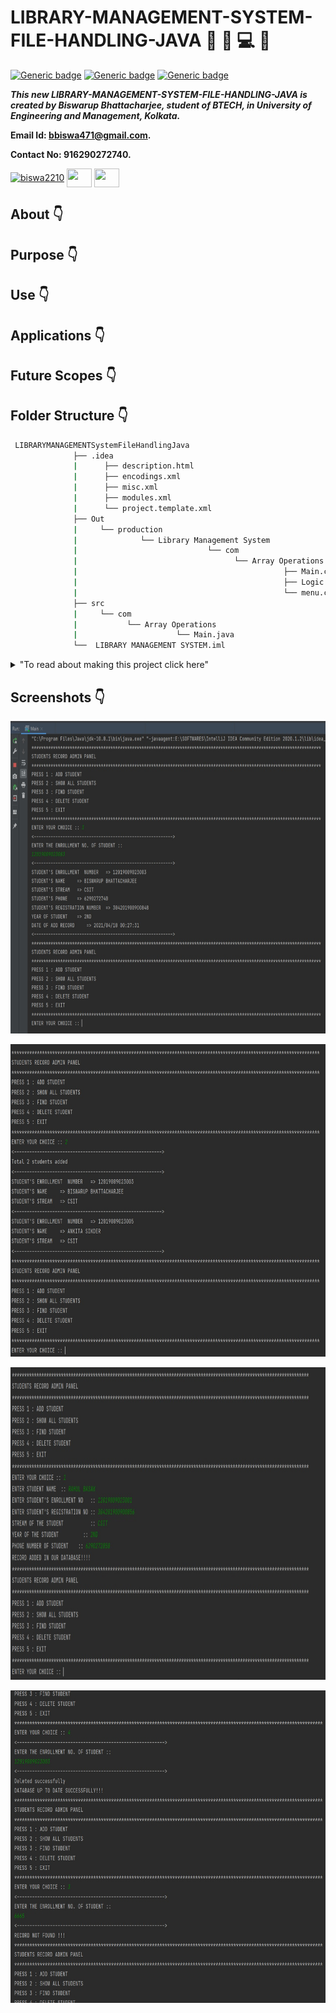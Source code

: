 # LIBRARY-MANAGEMENT-SYSTEM-FILE-HANDLING-JAVA :star_struck: :open_file_folder: :computer: :closed_book:

[![Generic badge](https://img.shields.io/badge/java%20-programming-brightgreen)](https://shields.io/) [![Generic badge](https://img.shields.io/badge/JDK-version%2016-ff69b4)](https://shields.io/) [![Generic badge](https://img.shields.io/badge/file-handling-success)](https://shields.io/)
<br>

***This new LIBRARY-MANAGEMENT-SYSTEM-FILE-HANDLING-JAVA is created by Biswarup Bhattacharjee, student of BTECH, in University of Engineering and Management, Kolkata.***

**Email Id: bbiswa471@gmail.com.** 

**Contact No: 916290272740.** 


<p align="left">
<a href="https://www.facebook.com/profile.php?id=100070395300810" target="blank"><img align="center" src="https://cdn.jsdelivr.net/npm/simple-icons@3.0.1/icons/facebook.svg" alt="biswa2210" height="30" width="40" /></a>
<a href="https://instagram.com/biswarup2210" target="blank"><img align="center" src="https://cdn.jsdelivr.net/npm/simple-icons@3.0.1/icons/instagram.svg" alt="" height="30" width="40" /></a>
<a href="https://github.com/biswa2210/biswa2210" target="blank"><img align="center" src="https://cdn.jsdelivr.net/npm/simple-icons@3.0.1/icons/github.svg" alt="" height="30" width="40" /></a>
</p>

## About :point_down: 

<div align="justified">
 


</div>

## Purpose :point_down:

<div align="justified">

</div>

## Use :point_down:

<div align="justified">
 

</div>

## Applications :point_down:

<div align="justified">
 

 </div>

## Future Scopes :point_down:

<div align="justified">
 

</div>

## Folder Structure :point_down:

```bash
 LIBRARYMANAGEMENTSystemFileHandlingJava
              ├── .idea
              |      ├── description.html
              |      ├── encodings.xml
              |      ├── misc.xml
              |      ├── modules.xml
              |      └── project.template.xml
              ├── Out
              |     └── production
              |              └── Library Management System
              |                             └── com
              |                                   └── Array Operations
              |                                              ├── Main.class
              |                                              ├── Logic.class
              |                                              └── menu.class
              ├── src
              |     └── com
              |           └── Array Operations
              |                      └── Main.java
              └──  LIBRARY MANAGEMENT SYSTEM.iml
```

<details>
    <summary>
        "To read about making this project click here"

   </summary>

## Making :point_down:

I have made this project using Java Programming Language. Here I have created the functionalities. Here the record is created in a record.txt file. When we delete or update a record then the older file get deleted and new file is created here. I have used Idea Inteelij for java.
 
</details>
    
## Screenshots :point_down: 

<div align="center">

<a href="pics/sfj1.jpeg"><img src="pics/sfj1.jpeg" width="800" height= "500"></a>

<a href="pics/sfj2.jpeg"><img src="pics/sfj2.jpeg" width="800" height= "500"></a>

<a href="pics/sfj3.jpeg"><img src="pics/sfj3.jpeg" width="800" height= "500"></a>

<a href="pics/sfj4.jpeg"><img src="pics/sfj4.jpeg" width="800" height= "500"></a>
</div>


